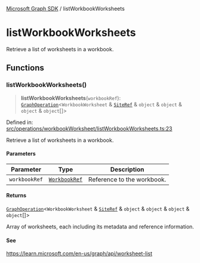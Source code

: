 [Microsoft Graph SDK](README.md) / listWorkbookWorksheets

# listWorkbookWorksheets

Retrieve a list of worksheets in a workbook.

## Functions

### listWorkbookWorksheets()

> **listWorkbookWorksheets**(`workbookRef`): [`GraphOperation`](GraphOperation.md#graphoperation)\<`WorkbookWorksheet` & [`SiteRef`](SiteRef.md#siteref) & `object` & `object` & `object` & `object`[]\>

Defined in: [src/operations/workbookWorksheet/listWorkbookWorksheets.ts:23](https://github.com/Future-Secure-AI/microsoft-graph/blob/main/src/operations/workbookWorksheet/listWorkbookWorksheets.ts#L23)

Retrieve a list of worksheets in a workbook.

#### Parameters

| Parameter | Type | Description |
| ------ | ------ | ------ |
| `workbookRef` | [`WorkbookRef`](WorkbookRef.md#workbookref) | Reference to the workbook. |

#### Returns

[`GraphOperation`](GraphOperation.md#graphoperation)\<`WorkbookWorksheet` & [`SiteRef`](SiteRef.md#siteref) & `object` & `object` & `object` & `object`[]\>

Array of worksheets, each including its metadata and reference information.

#### See

https://learn.microsoft.com/en-us/graph/api/worksheet-list
